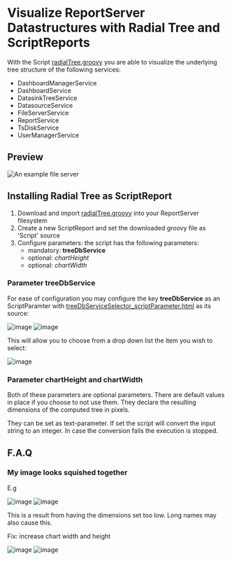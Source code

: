 # Visualize ReportServer Datastructures with Radial Tree and ScriptReports

With the Script [radialTree.groovy](https://github.com/infofabrik/reportserver-samples/blob/adrian1703-radialTree-1.0.3/src/net/datenwerke/rs/samples/charts/radialtree/radialTree.groovy)
you are able to visualize the underlying tree structure of the following services:
* DashboardManagerService
* DashboardService
* DatasinkTreeService
* DatasourceService
* FileServerService
* ReportService
* TsDiskService
* UserManagerService

## Preview
![An example file server](https://github.com/infofabrik/reportserver-samples/blob/main/src/net/datenwerke/rs/samples/charts/radialtree/radialtree-output.png)

## Installing Radial Tree as ScriptReport

1. Download and import [radialTree.groovy](https://github.com/infofabrik/reportserver-samples/blob/main/src/net/datenwerke/rs/samples/charts/radialtree/radialTree.groovy)
into your ReportServer filesystem
2. Create a new ScriptReport and set the downloaded groovy file as 'Script' source
3. Configure parameters: the script has the following parameters:
    * mandatory: **treeDbService**
    * optional: *chartHeight* 
    * optional: *chartWidth* 
### Parameter treeDbService
For ease of configuration you may configure the key **treeDbService** as an ScriptParamter with [treeDbServiceSelector_scriptParameter.html](https://github.com/infofabrik/reportserver-samples/blob/main/src/net/datenwerke/rs/samples/charts/radialtree/treeDbServiceSelector_scriptParameter.html)
as its source: 

![image](https://user-images.githubusercontent.com/65605180/183250844-8e75ad14-0f0c-402e-ab9e-30514c4b4ce7.png)
![image](https://user-images.githubusercontent.com/65605180/183250885-d349571a-f979-42cc-a1dd-6e08685b13a6.png)

This will allow you to choose from a drop down list the item you wish to select:

![image](https://user-images.githubusercontent.com/65605180/183250947-b6ea77f7-0bf5-46e3-91fd-36a578947063.png)

### Parameter chartHeight and chartWidth

Both of these parameters are optional parameters. There are default values in place if you choose to not use them. They declare the resulting dimensions of 
the computed tree in pixels. 

They can be set as text-parameter. If set the script will convert the input string to an integer. In case the conversion fails the execution is stopped.

## F.A.Q

### My image looks squished together
E.g

![image](https://user-images.githubusercontent.com/65605180/183251355-1609e291-85b3-4345-a774-7110ed7126b9.png)
![image](https://user-images.githubusercontent.com/65605180/183251363-95b3c846-df25-42d6-ba55-5503f5590565.png)

This is a result from having the dimensions set too low. Long names may also cause this.

Fix: increase chart width and height

![image](https://user-images.githubusercontent.com/65605180/183251443-b63c0ee1-334d-4e46-b341-a1b0b8b7dfee.png)
![image](https://user-images.githubusercontent.com/65605180/183251449-90b1ea6a-017d-4281-90a7-25b5259cc0db.png)

